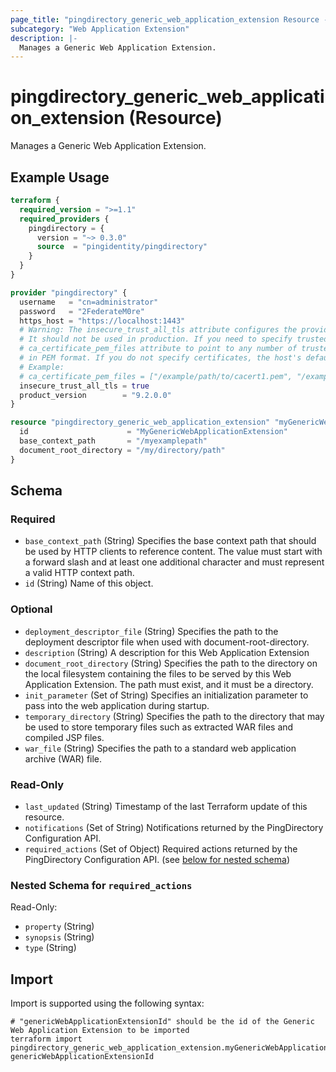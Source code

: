 ```yaml
---
page_title: "pingdirectory_generic_web_application_extension Resource - terraform-provider-pingdirectory"
subcategory: "Web Application Extension"
description: |-
  Manages a Generic Web Application Extension.
---
```


# pingdirectory_generic_web_application_extension (Resource)

Manages a Generic Web Application Extension.

## Example Usage

```terraform
terraform {
  required_version = ">=1.1"
  required_providers {
    pingdirectory = {
      version = "~> 0.3.0"
      source  = "pingidentity/pingdirectory"
    }
  }
}

provider "pingdirectory" {
  username   = "cn=administrator"
  password   = "2FederateM0re"
  https_host = "https://localhost:1443"
  # Warning: The insecure_trust_all_tls attribute configures the provider to trust any certificate presented by the PingDirectory server.
  # It should not be used in production. If you need to specify trusted CA certificates, use the
  # ca_certificate_pem_files attribute to point to any number of trusted CA certificate files
  # in PEM format. If you do not specify certificates, the host's default root CA set will be used.
  # Example:
  # ca_certificate_pem_files = ["/example/path/to/cacert1.pem", "/example/path/to/cacert2.pem"]
  insecure_trust_all_tls = true
  product_version        = "9.2.0.0"
}

resource "pingdirectory_generic_web_application_extension" "myGenericWebApplicationExtension" {
  id                      = "MyGenericWebApplicationExtension"
  base_context_path       = "/myexamplepath"
  document_root_directory = "/my/directory/path"
}
```

<!-- schema generated by tfplugindocs -->
## Schema

### Required

- `base_context_path` (String) Specifies the base context path that should be used by HTTP clients to reference content. The value must start with a forward slash and at least one additional character and must represent a valid HTTP context path.
- `id` (String) Name of this object.

### Optional

- `deployment_descriptor_file` (String) Specifies the path to the deployment descriptor file when used with document-root-directory.
- `description` (String) A description for this Web Application Extension
- `document_root_directory` (String) Specifies the path to the directory on the local filesystem containing the files to be served by this Web Application Extension. The path must exist, and it must be a directory.
- `init_parameter` (Set of String) Specifies an initialization parameter to pass into the web application during startup.
- `temporary_directory` (String) Specifies the path to the directory that may be used to store temporary files such as extracted WAR files and compiled JSP files.
- `war_file` (String) Specifies the path to a standard web application archive (WAR) file.

### Read-Only

- `last_updated` (String) Timestamp of the last Terraform update of this resource.
- `notifications` (Set of String) Notifications returned by the PingDirectory Configuration API.
- `required_actions` (Set of Object) Required actions returned by the PingDirectory Configuration API. (see [below for nested schema](#nestedatt--required_actions))

<a id="nestedatt--required_actions"></a>
### Nested Schema for `required_actions`

Read-Only:

- `property` (String)
- `synopsis` (String)
- `type` (String)

## Import

Import is supported using the following syntax:

```shell
# "genericWebApplicationExtensionId" should be the id of the Generic Web Application Extension to be imported
terraform import pingdirectory_generic_web_application_extension.myGenericWebApplicationExtension genericWebApplicationExtensionId
```

